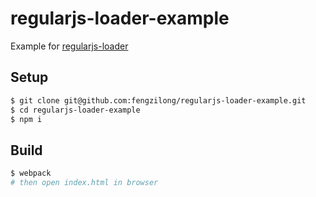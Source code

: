# regularjs-loader-example

Example for [regularjs-loader](https://github.com/fengzilong/regularjs-loader)

## Setup

```bash
$ git clone git@github.com:fengzilong/regularjs-loader-example.git
$ cd regularjs-loader-example
$ npm i
```

## Build

```bash
$ webpack
# then open index.html in browser
```
